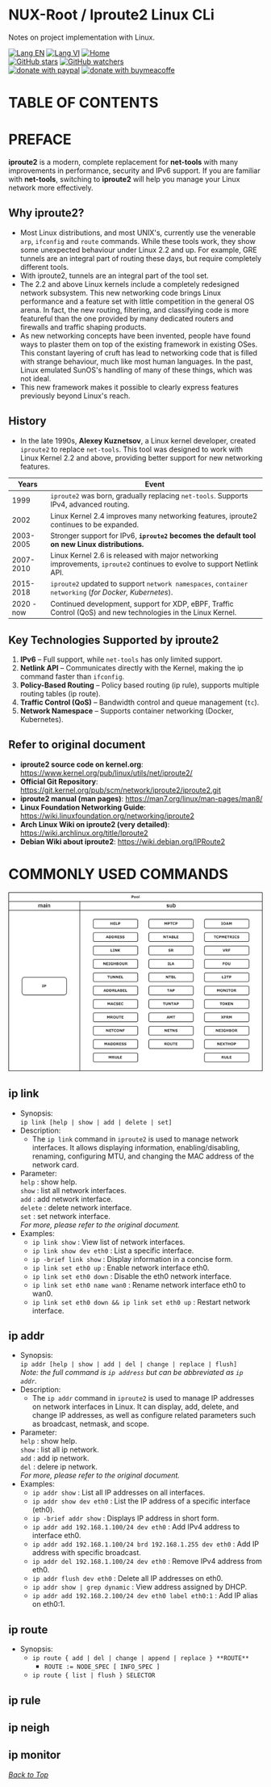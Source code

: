 # NUX-Root / Iproute2 Linux CLi
Notes on project implementation with Linux.

[![Lang EN](https://img.shields.io/badge/lang-en-green)](Iproute2-CLi.md)
[![Lang VI](https://img.shields.io/badge/lang-vi-yellow)](Iproute2-CLi.vi.md)
[![Home](https://img.shields.io/badge/Main-blue)](../README.md)<br/>
[![GitHub stars](https://img.shields.io/github/stars/quachdoduy/NUX-Root?logo=GitHub&style=flat&color=red)](https://github.com/quachdoduy/NUX-Root/stargazers)
[![GitHub watchers](https://img.shields.io/github/watchers/quachdoduy/NUX-Root?logo=GitHub&style=flat&color=blue)](https://github.com/quachdoduy/NUX-Root/watchers)<br/>
[![donate with paypal](https://img.shields.io/badge/Like_it%3F-Donate!-green?logo=githubsponsors&logoColor=orange&style=flat)](https://paypal.me/quachdoduy)
[![donate with buymeacoffe](https://img.shields.io/badge/Like_it%3F-Donate!-blue?logo=githubsponsors&logoColor=orange&style=flat)](https://buymeacoffee.com/quachdoduy)

# TABLE OF CONTENTS


# PREFACE
**iproute2** is a modern, complete replacement for **net-tools** with many improvements in performance, security and IPv6 support. If you are familiar with **net-tools**, switching to **iproute2** will help you manage your Linux network more effectively.

## Why iproute2?
- Most Linux distributions, and most UNIX's, currently use the venerable `arp`, `ifconfig` and `route` commands. While these tools work, they show some unexpected behaviour under Linux 2.2 and up. For example, GRE tunnels are an integral part of routing these days, but require completely different tools.
- With iproute2, tunnels are an integral part of the tool set.
- The 2.2 and above Linux kernels include a completely redesigned network subsystem. This new networking code brings Linux performance and a feature set with little competition in the general OS arena. In fact, the new routing, filtering, and classifying code is more featureful than the one provided by many dedicated routers and firewalls and traffic shaping products.
- As new networking concepts have been invented, people have found ways to plaster them on top of the existing framework in existing OSes. This constant layering of cruft has lead to networking code that is filled with strange behaviour, much like most human languages. In the past, Linux emulated SunOS's handling of many of these things, which was not ideal.
- This new framework makes it possible to clearly express features previously beyond Linux's reach.

## History
- In the late 1990s, **Alexey Kuznetsov**, a Linux kernel developer, created `iproute2` to replace `net-tools`. This tool was designed to work with Linux Kernel 2.2 and above, providing better support for new networking features.

| Years | Event |
|-------|------------------------------------------------------------------------------------|
| 1999  | `iproute2` was born, gradually replacing `net-tools`. Supports IPv4, advanced routing. |
| 2002  | Linux Kernel 2.4 improves many networking features, iproute2 continues to be expanded. |
| 2003-2005 | Stronger support for IPv6, **`iproute2` becomes the default tool on new Linux distributions.** |
| 2007-2010 | Linux Kernel 2.6 is released with major networking improvements, `iproute2` continues to evolve to support Netlink API. |
| 2015-2018 | `iproute2` updated to support `network namespaces`, `container networking` (*for Docker, Kubernetes*). |
| 2020 - now | Continued development, support for XDP, eBPF, Traffic Control (QoS) and new technologies in the Linux Kernel. |

## Key Technologies Supported by iproute2
1. **IPv6** – Full support, while `net-tools` has only limited support.
2. **Netlink API** – Communicates directly with the Kernel, making the ip command faster than `ifconfig`.
3. **Policy-Based Routing** – Policy based routing (ip rule), supports multiple routing tables (ip route).
4. **Traffic Control (QoS)** – Bandwidth control and queue management (`tc`).
5. **Network Namespace** – Supports container networking (Docker, Kubernetes).

## Refer to original document
- **iproute2 source code on kernel.org**: https://www.kernel.org/pub/linux/utils/net/iproute2/
- **Official Git Repository**:  https://git.kernel.org/pub/scm/network/iproute2/iproute2.git
- **iproute2 manual (man pages)**: https://man7.org/linux/man-pages/man8/
- **Linux Foundation Networking Guide**: https://wiki.linuxfoundation.org/networking/iproute2
- **Arch Linux Wiki on iproute2 (very detailed)**: https://wiki.archlinux.org/title/Iproute2
- **Debian Wiki about iproute2**: https://wiki.debian.org/IPRoute2

# COMMONLY USED COMMANDS

![Overview](../assets/images/IPRoute2.png "Overview")

## ip link
- Synopsis:<br>
    `ip link [help | show | add | delete | set]`<br>
- Description:
    - The `ip link` command in `iproute2` is used to manage network interfaces. It allows displaying information, enabling/disabling, renaming, configuring MTU, and changing the MAC address of the network card.
- Parameter:<br>
    `help` : show help.<br>
    `show` : list all network interfaces.<br>
    `add` : add network interface.<br>
    `delete` : delete network interface.<br>
    `set` : set network interface.<br>
    *For more, please refer to the original document.*
- Examples:
    - `ip link show` : View list of network interfaces.
    - `ip link show dev eth0` : List a specific interface.
    - `ip -brief link show` : Display information in a concise form.
    - `ip link set eth0 up` : Enable network interface eth0.
    - `ip link set eth0 down` : Disable the eth0 network interface.
    - `ip link set eth0 name wan0` : Rename network interface eth0 to wan0.
    - `ip link set eth0 down && ip link set eth0 up` : Restart network interface.

## ip addr
- Synopsis:<br>
    `ip addr [help | show | add | del | change | replace | flush]`<br>
    *Note: the full command is `ip address` but can be abbreviated as `ip addr`.*
- Description:
    - The `ip addr` command in `iproute2` is used to manage IP addresses on network interfaces in Linux. It can display, add, delete, and change IP addresses, as well as configure related parameters such as broadcast, netmask, and scope.
- Parameter:<br>
    `help` : show help.<br>
    `show` : list all ip network.<br>
    `add` : add ip network.<br>
    `del` : delere ip network.<br>
    *For more, please refer to the original document.*
- Examples:
    - `ip addr show` : List all IP addresses on all interfaces.
    - `ip addr show dev eth0` :  List the IP address of a specific interface (eth0).
    - `ip -brief addr show` : Displays IP address in short form.
    - `ip addr add 192.168.1.100/24 dev eth0` : Add IPv4 address to interface eth0.
    - `ip addr add 192.168.1.100/24 brd 192.168.1.255 dev eth0` : Add IP address with specific broadcast.
    - `ip addr del 192.168.1.100/24 dev eth0` : Remove IPv4 address from eth0.
    - `ip addr flush dev eth0` : Delete all IP addresses on eth0.
    - `ip addr show | grep dynamic` : View address assigned by DHCP.
    - `ip addr add 192.168.2.100/24 dev eth0 label eth0:1` : Add IP alias on eth0:1.

## ip route
- Synopsis:
    - `ip route { add | del | change | append | replace } **ROUTE**`
        * `ROUTE := NODE_SPEC [ INFO_SPEC ]`
    - `ip route { list | flush } SELECTOR`

## ip rule

## ip neigh

## ip monitor

*[Back to Top](#nux-root--iproute2-linux-cli)*